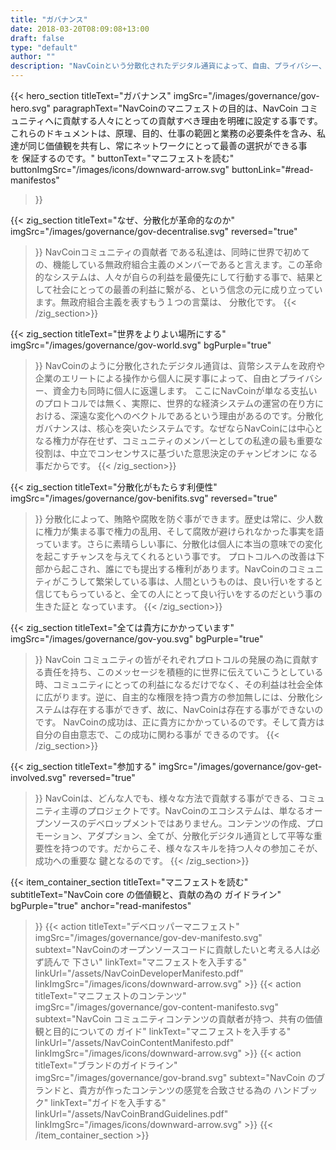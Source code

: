 ```yaml
---
title: "ガバナンス"
date: 2018-03-20T08:09:08+13:00
draft: false
type: "default"
author: ""
description: "NavCoinという分散化されたデジタル通貨によって、自由、プライバシー、そして経済的な力が個人に取り戻される。"
---
```

<script src="https://ajax.googleapis.com/ajax/libs/jquery/3.3.1/jquery.min.js"></script>
{{< hero_section
titleText="ガバナンス"
imgSrc="/images/governance/gov-hero.svg"
paragraphText="NavCoinのマニフェストの目的は、NavCoin コミュニティへに貢献する人々にとっての貢献すべき理由を明確に設定する事です。 これらのドキュメントは、原理、目的、仕事の範囲と業務の必要条件を含み、私達が同じ価値観を共有し、常にネットワークにとって最善の選択ができる事を&nbsp;保証するのです。"
buttonText="マニフェストを読む"
buttonImgSrc="/images/icons/downward-arrow.svg"
buttonLink="#read-manifestos"
>}}

{{< zig_section
titleText="なぜ、分散化が革命的なのか"
imgSrc="/images/governance/gov-decentralise.svg"
reversed="true"
>}}
NavCoinコミュニティの貢献者 である私達は、同時に世界で初めての、機能している無政府組合主義のメンバーであると言えます。この革命的なシステムは、人々が自らの利益を最優先にして行動する事で、結果として社会にとっての最善の利益に繋がる、という信念の元に成り立っています。無政府組合主義を表すもう１つの言葉は、&nbsp;分散化です。
{{< /zig_section>}}


{{< zig_section
  titleText="世界をよりよい場所にする"
  imgSrc="/images/governance/gov-world.svg"
  bgPurple="true"
>}}
NavCoinのように分散化されたデジタル通貨は、貨幣システムを政府や企業のエリートによる操作から個人に戻す事によって、自由とプライバシー、資金力も同時に個人に返還します。 ここにNavCoinが単なる支払いのプロトコルでは無く、実際に、世界的な経済システムの運営の在り方における、深遠な変化へのベクトルであるという理由があるのです。分散化ガバナンスは、核心を突いたシステムです。なぜならNavCoinには中心となる権力が存在せず、コミュニティのメンバーとしての私達の最も重要な役割は、中立でコンセンサスに基づいた意思決定のチャンピオンに&nbsp;なる事だからです。
{{< /zig_section>}}


{{< zig_section
titleText="分散化がもたらす利便性"
imgSrc="/images/governance/gov-benifits.svg"
reversed="true"
>}}
分散化によって、賄賂や腐敗を防ぐ事ができます。歴史は常に、少人数に権力が集まる事で権力の乱用、そして腐敗が避けられなかった事実を語っています。さらに素晴らしい事に、分散化は個人に本当の意味での変化を起こすチャンスを与えてくれるという事です。 プロトコルへの改善は下部から起こされ、誰にでも提出する権利があります。NavCoinのコミュニティがこうして繁栄している事は、人間というものは、良い行いをすると信じてもらっていると、全ての人にとって良い行いをするのだという事の生きた証と&nbsp;なっています。
{{< /zig_section>}}


{{< zig_section
  titleText="全ては貴方にかかっています"
  imgSrc="/images/governance/gov-you.svg"
  bgPurple="true"
>}}
NavCoin コミュニティの皆がそれぞれプロトコルの発展の為に貢献する責任を持ち、このメッセージを積極的に世界に伝えていこうとしている時、コミュニティにとっての利益になるだけでなく、その利益は社会全体に広がります。逆に、自主的な権限を持つ貴方の参加無しには、分散化システムは存在する事ができず、故に、NavCoinは存在する事ができないのです。 NavCoinの成功は、正に貴方にかかっているのです。そして貴方は自分の自由意志で、この成功に関わる事が&nbsp;できるのです。
{{< /zig_section>}}


{{< zig_section
titleText="参加する"
imgSrc="/images/governance/gov-get-involved.svg"
reversed="true"
>}}
NavCoinは、どんな人でも、様々な方法で貢献する事ができる、コミュニティ主導のプロジェクトです。NavCoinのエコシステムは、単なるオープンソースのデベロップメントではありません。コンテンツの作成、プロモーション、アダプション、全てが、分散化デジタル通貨として平等な重要性を持つのです。だからこそ、様々なスキルを持つ人々の参加こそが、成功への重要な&nbsp;鍵となるのです。
{{< /zig_section>}}


{{< item_container_section
    titleText="マニフェストを読む"
    subtitleText="NavCoin core の価値観と、貢献の為の&nbsp;ガイドライン"
    bgPurple="true"
    anchor="read-manifestos"
>}}
    {{< action
        titleText="デベロッパーマニフェスト"
        imgSrc="/images/governance/gov-dev-manifesto.svg"
        subtext="NavCoinのオープンソースコードに貢献したいと考える人は必ず読んで&nbsp;下さい"
        linkText="マニフェストを入手する"
        linkUrl="/assets/NavCoinDeveloperManifesto.pdf"
        linkImgSrc="/images/icons/downward-arrow.svg"
    >}}
    {{< action
        titleText="マニフェストのコンテンツ"
        imgSrc="/images/governance/gov-content-manifesto.svg"
        subtext="NavCoin コミュニティコンテンツの貢献者が持つ、共有の価値観と目的についての&nbsp;ガイド"
        linkText="マニフェストを入手する"
        linkUrl="/assets/NavCoinContentManifesto.pdf"
        linkImgSrc="/images/icons/downward-arrow.svg"
    >}}
    {{< action
        titleText="ブランドのガイドライン"
        imgSrc="/images/governance/gov-brand.svg"
        subtext="NavCoin のブランドと、貴方が作ったコンテンツの感覚を合致させる為の&nbsp;ハンドブック"
        linkText="ガイドを入手する"
        linkUrl="/assets/NavCoinBrandGuidelines.pdf"
        linkImgSrc="/images/icons/downward-arrow.svg"
    >}}
{{< /item_container_section >}}

<script>
$("a[href^='#']").click(function(e) {
	e.preventDefault();

	var position = $($(this).attr("href")).offset().top;

	$("body, html").animate({
		scrollTop: position
	} /* speed */ );
});
</script>

